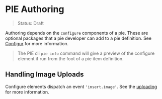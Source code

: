 # PIE Authoring

> Status: Draft

Authoring depends on the `configure` components of a pie. These are optional packages that a pie developer can add to a pie definition. See [Configur](/docs/developing/configure) for more information.

>  The PIE cli `pie info` command will give a preview of the configure element if run from the foot of a pie item definition.

## Handling Image Uploads

Configure elements dispatch an event `'insert.image'`. See the [uploading](uploader.md) for more information.



